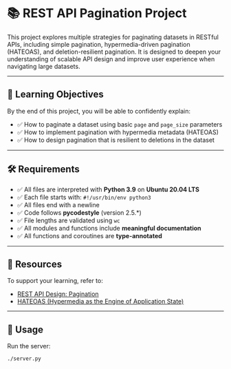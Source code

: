 # 📚 REST API Pagination Project

This project explores multiple strategies for paginating datasets in RESTful APIs, including simple pagination, hypermedia-driven pagination (HATEOAS), and deletion-resilient pagination. It is designed to deepen your understanding of scalable API design and improve user experience when navigating large datasets.

---

## 🚀 Learning Objectives

By the end of this project, you will be able to confidently explain:

- ✅ How to paginate a dataset using basic `page` and `page_size` parameters
- ✅ How to implement pagination with hypermedia metadata (HATEOAS)
- ✅ How to design pagination that is resilient to deletions in the dataset

---


## 🛠️ Requirements

- ✅ All files are interpreted with **Python 3.9** on **Ubuntu 20.04 LTS**
- ✅ Each file starts with: `#!/usr/bin/env python3`
- ✅ All files end with a newline
- ✅ Code follows **pycodestyle** (version 2.5.\*)
- ✅ File lengths are validated using `wc`
- ✅ All modules and functions include **meaningful documentation**
- ✅ All functions and coroutines are **type-annotated**

---

## 📖 Resources

To support your learning, refer to:

- [REST API Design: Pagination](https://www.restapitutorial.com/lessons/pagination.html)
- [HATEOAS (Hypermedia as the Engine of Application State)](https://en.wikipedia.org/wiki/HATEOAS)

---

## 🧪 Usage

Run the server:

```bash
./server.py